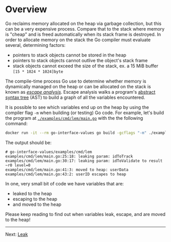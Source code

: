 # Overview

Go reclaims memory allocated on the heap via garbage collection, but this can be a very expensive process. Compare that to the stack where memory is "cheap" and is freed automatically when its stack frame is destroyed. In order to allocate memory on the stack the Go compiler must evaluate several, determining factors:

* pointers to stack objects cannot be stored in the heap
* pointers to stack objects cannot outlive the object's stack frame
* stack objects cannot exceed the size of the stack, ex. a 15 MiB buffer `[15 * 1024 * 1024]byte`

The compile-time process Go use to determine whether memory is dynamically managed on the heap or can be allocated on the stack is known as [_escape analysis_](https://github.com/golang/go/blob/master/src/cmd/compile/internal/escape/escape.go). Escape analysis walks a program's [abstract syntax tree](https://pkg.go.dev/go/ast) (AST) to build a graph of all the variables encountered.

It is possible to see which variables end up on the heap by using the compiler flag `-m` when building (or testing) Go code. For example, let's build the program at [`./examples/cmd/lem/main.go`](../../examples/cmd/lem/main.go) with the the following command:

```bash
docker run -it --rm go-interface-values go build -gcflags "-m" ./examples/cmd/lem
```

The output should be:

```
# go-interface-values/examples/cmd/lem
examples/cmd/lem/main.go:25:18: leaking param: idToTrack
examples/cmd/lem/main.go:30:17: leaking param: idToValidate to result ~r0 level=0
examples/cmd/lem/main.go:41:3: moved to heap: userData
examples/cmd/lem/main.go:43:2: userID escapes to heap
```

In one, very small bit of code we have variables that are:

* leaked to the heap
* escaping to the heap
* and moved to the heap

Please keep reading to find out when variables leak, escape, and are moved to the heap!

---

Next: [Leak](./02-leak.md)
